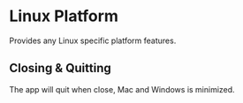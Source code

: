 Linux Platform
==========

Provides any Linux specific platform features.


## Closing & Quitting

The app will quit when close, Mac and Windows is minimized.
